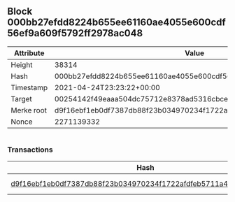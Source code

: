 ## Block 000bb27efdd8224b655ee61160ae4055e600cdf56ef9a609f5792ff2978ac048

Attribute | Value
--- | ---
Height | 38314
Hash | 000bb27efdd8224b655ee61160ae4055e600cdf56ef9a609f5792ff2978ac048
Timestamp | 2021-04-24T23:23:22+00:00
Target | 00254142f49eaaa504dc75712e8378ad5316cbcead634704b3734b6271167cc4
Merke root | d9f16ebf1eb0df7387db88f23b034970234f1722afdfeb5711a4ad9e0389b9ed
Nonce | 2271139332

```

```

### Transactions

Hash | Amount
--- | ---
[d9f16ebf1eb0df7387db88f23b034970234f1722afdfeb5711a4ad9e0389b9ed](d9f16ebf1eb0df7387db88f23b034970234f1722afdfeb5711a4ad9e0389b9ed.md) | 10.00000000 SKEPTI 
